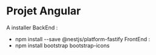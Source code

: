 ﻿# Projet Angular
A installer
BackEnd :
  - npm install --save @nestjs/platform-fastify
FrontEnd :
 - npm install bootstrap bootstrap-icons
